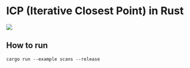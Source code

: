 # ICP (Iterative Closest Point) in Rust

![](assets/icp.gif)

## How to run

```
cargo run --example scans --release
```
